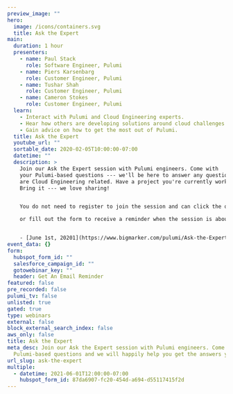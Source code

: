 ```yaml
---
preview_image: ""
hero:
  image: /icons/containers.svg
  title: Ask the Expert
main:
  duration: 1 hour
  presenters:
    - name: Paul Stack
      role: Software Engineer, Pulumi
    - name: Piers Karsenbarg
      role: Customer Engineer, Pulumi
    - name: Tushar Shah
      role: Customer Engineer, Pulumi
    - name: Cameron Stokes
      role: Customer Engineer, Pulumi
  learn:
    - Interact with Pulumi and Cloud Engineering experts.
    - Hear how others are developing solutions around cloud challenges.
    - Gain advice on how to get the most out of Pulumi.
  title: Ask the Expert
  youtube_url: ""
  sortable_date: 2020-02-05T10:00:00-07:00
  datetime: ""
  description: >
    Join our Ask the Expert session with Pulumi engineers. Come with
    your Pulumi-based questions --- we'll be here to answer any questions that
    are Cloud Engineering related. Have a project you're currently working on?
    Bring it --- we love sharing!


    You do not need to register to join the session and can click the on one of the below links below to join the session when it starts

    or fill out the form to receive a reminder when the session is about to start.


    - [June 1st, 20201](https://www.bigmarker.com/pulumi/Ask-the-Expert-NA-2d5aaafd338c837601bd8f42)
event_data: {}
form:
  hubspot_form_id: ""
  salesforce_campaign_id: ""
  gotowebinar_key: ""
  header: Get An Email Reminder
featured: false
pre_recorded: false
pulumi_tv: false
unlisted: true
gated: true
type: webinars
external: false
block_external_search_index: false
aws_only: false
title: Ask the Expert
meta_desc: Join our Ask the Expert session with Pulumi engineers. Come with your
  Pulumi-based questions and we will happily help you get the answers you need.
url_slug: ask-the-expert
multiple:
  - datetime: 2021-06-01T12:00:00-07:00
    hubspot_form_id: 87da6907-fc20-454d-a694-d55117415f2d
---
```

